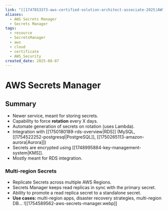 ```yaml
---
link: "[[1747853373-aws-certified-solution-architect-associate-2025|AWS Certified Solution Architect Associate 2025]]"
aliases:
  - AWS Secrets Manager
  - Secrets Manager
tags:
  - resource
  - SecretsManager
  - aws
  - cloud
  - certificate
  - AWS_Security
created_date: 2025-08-07
---
```

# AWS Secrets Manager
## Summary
- Newer service, meant for storing secrets.
- Capability to force **rotation** every X days.
- Automate generation of secrets on rotation (uses Lambda).
- Integration with [[1750180189-rds-overview|RDS]] (MySQL, [[1754522252-postgresql|PostgreSQL]], [[1750265113-amazon-aurora|Aurora]])
- Secrets are encrypted using [[1748995884-key-management-system|KMS]].
- Mostly meant for RDS integration.

### Multi-region Secrets
- Replicate Secrets across multiple AWS Regions.
- Secrets Manager keeps read replicas in sync with the primary secret.
- Ability to promote a read replica secret to a standalone secret.
- **Use cases:** multi-region apps, disaster recovery strategies, multi-region DB...
![[1754589562-aws-secrets-manager.webp]]

